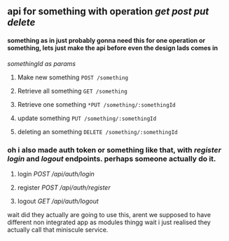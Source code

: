 ##  api for something with operation *get* *post* *put* *delete*
#### something as in just probably gonna need this for one operation or something, lets just make the api before even the design lads comes in
*somethingId as params*

1. Make new something
`POST /something`

2. Retrieve all something
`GET /something`

3. Retrieve one something
`*PUT /something/:somethingId`

4. update something
`PUT /something/:somethingId`

5. deleting an something
`DELETE /something/:somethingId`


### oh i also made auth token or something like that, with *register* *login* and *logout* endpoints. perhaps someone actually do it.

1. login
*POST /api/auth/login*

2. register
*POST /api/auth/register*

2. logout
*GET /api/auth/logout*

wait did they actually are going to use this, arent we supposed to have different non integrated app as modules thingg
wait i just realised they actually call that miniscule service.
